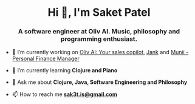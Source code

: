 <h1 align="center">Hi 👋, I'm Saket Patel</h1>
<h3 align="center">A software engineer at Oliv AI. Music, philosophy and programming enthusiast.</h3>

- 🔭 I’m currently working on [Oliv AI: Your sales copilot](https://oliv.ai), [Jank](https://jank-lang.org/) and [Munii - Personal Finance Manager](https://app.munii.in)

- 🌱 I’m currently learning **Clojure and Piano**

- 💬 Ask me about **Clojure, Java, Software Engineering and Philosophy**

- 📫 How to reach me **sak3t.is@gmail.com**
